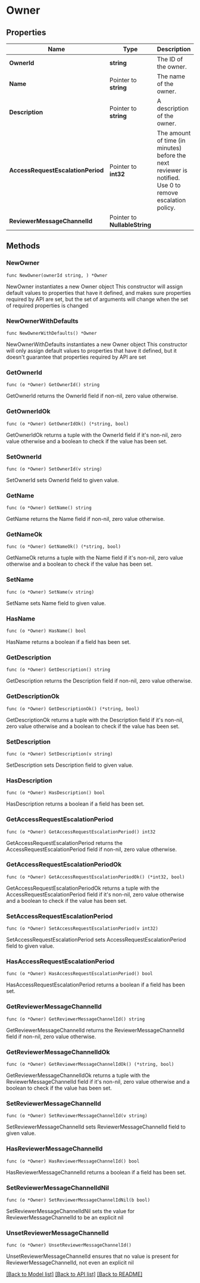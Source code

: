 # Owner

## Properties

Name | Type | Description | Notes
------------ | ------------- | ------------- | -------------
**OwnerId** | **string** | The ID of the owner. | 
**Name** | Pointer to **string** | The name of the owner. | [optional] 
**Description** | Pointer to **string** | A description of the owner. | [optional] 
**AccessRequestEscalationPeriod** | Pointer to **int32** | The amount of time (in minutes) before the next reviewer is notified. Use 0 to remove escalation policy. | [optional] 
**ReviewerMessageChannelId** | Pointer to **NullableString** |  | [optional] 

## Methods

### NewOwner

`func NewOwner(ownerId string, ) *Owner`

NewOwner instantiates a new Owner object
This constructor will assign default values to properties that have it defined,
and makes sure properties required by API are set, but the set of arguments
will change when the set of required properties is changed

### NewOwnerWithDefaults

`func NewOwnerWithDefaults() *Owner`

NewOwnerWithDefaults instantiates a new Owner object
This constructor will only assign default values to properties that have it defined,
but it doesn't guarantee that properties required by API are set

### GetOwnerId

`func (o *Owner) GetOwnerId() string`

GetOwnerId returns the OwnerId field if non-nil, zero value otherwise.

### GetOwnerIdOk

`func (o *Owner) GetOwnerIdOk() (*string, bool)`

GetOwnerIdOk returns a tuple with the OwnerId field if it's non-nil, zero value otherwise
and a boolean to check if the value has been set.

### SetOwnerId

`func (o *Owner) SetOwnerId(v string)`

SetOwnerId sets OwnerId field to given value.


### GetName

`func (o *Owner) GetName() string`

GetName returns the Name field if non-nil, zero value otherwise.

### GetNameOk

`func (o *Owner) GetNameOk() (*string, bool)`

GetNameOk returns a tuple with the Name field if it's non-nil, zero value otherwise
and a boolean to check if the value has been set.

### SetName

`func (o *Owner) SetName(v string)`

SetName sets Name field to given value.

### HasName

`func (o *Owner) HasName() bool`

HasName returns a boolean if a field has been set.

### GetDescription

`func (o *Owner) GetDescription() string`

GetDescription returns the Description field if non-nil, zero value otherwise.

### GetDescriptionOk

`func (o *Owner) GetDescriptionOk() (*string, bool)`

GetDescriptionOk returns a tuple with the Description field if it's non-nil, zero value otherwise
and a boolean to check if the value has been set.

### SetDescription

`func (o *Owner) SetDescription(v string)`

SetDescription sets Description field to given value.

### HasDescription

`func (o *Owner) HasDescription() bool`

HasDescription returns a boolean if a field has been set.

### GetAccessRequestEscalationPeriod

`func (o *Owner) GetAccessRequestEscalationPeriod() int32`

GetAccessRequestEscalationPeriod returns the AccessRequestEscalationPeriod field if non-nil, zero value otherwise.

### GetAccessRequestEscalationPeriodOk

`func (o *Owner) GetAccessRequestEscalationPeriodOk() (*int32, bool)`

GetAccessRequestEscalationPeriodOk returns a tuple with the AccessRequestEscalationPeriod field if it's non-nil, zero value otherwise
and a boolean to check if the value has been set.

### SetAccessRequestEscalationPeriod

`func (o *Owner) SetAccessRequestEscalationPeriod(v int32)`

SetAccessRequestEscalationPeriod sets AccessRequestEscalationPeriod field to given value.

### HasAccessRequestEscalationPeriod

`func (o *Owner) HasAccessRequestEscalationPeriod() bool`

HasAccessRequestEscalationPeriod returns a boolean if a field has been set.

### GetReviewerMessageChannelId

`func (o *Owner) GetReviewerMessageChannelId() string`

GetReviewerMessageChannelId returns the ReviewerMessageChannelId field if non-nil, zero value otherwise.

### GetReviewerMessageChannelIdOk

`func (o *Owner) GetReviewerMessageChannelIdOk() (*string, bool)`

GetReviewerMessageChannelIdOk returns a tuple with the ReviewerMessageChannelId field if it's non-nil, zero value otherwise
and a boolean to check if the value has been set.

### SetReviewerMessageChannelId

`func (o *Owner) SetReviewerMessageChannelId(v string)`

SetReviewerMessageChannelId sets ReviewerMessageChannelId field to given value.

### HasReviewerMessageChannelId

`func (o *Owner) HasReviewerMessageChannelId() bool`

HasReviewerMessageChannelId returns a boolean if a field has been set.

### SetReviewerMessageChannelIdNil

`func (o *Owner) SetReviewerMessageChannelIdNil(b bool)`

 SetReviewerMessageChannelIdNil sets the value for ReviewerMessageChannelId to be an explicit nil

### UnsetReviewerMessageChannelId
`func (o *Owner) UnsetReviewerMessageChannelId()`

UnsetReviewerMessageChannelId ensures that no value is present for ReviewerMessageChannelId, not even an explicit nil

[[Back to Model list]](../README.md#documentation-for-models) [[Back to API list]](../README.md#documentation-for-api-endpoints) [[Back to README]](../README.md)


